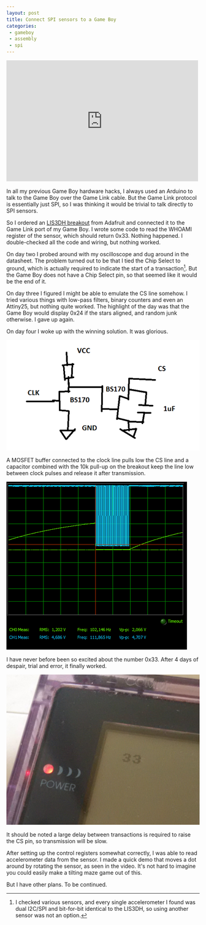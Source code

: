 ```yaml
---
layout: post
title: Connect SPI sensors to a Game Boy
categories:
 - gameboy
 - assembly
 - spi
---
```


<iframe width="500" height="315" src="https://www.youtube.com/embed/LyEFKb42uew" frameborder="0" allowfullscreen> </iframe>

In all my previous Game Boy hardware hacks, I always used an Arduino to talk to the Game Boy over the Game Link cable. But the Game Link protocol is essentially just SPI, so I was thinking it would be trivial to talk directly to SPI sensors.

So I ordered an [LIS3DH breakout](https://www.adafruit.com/product/2809) from Adafruit and connected it to the Game Link port of my Game Boy. I wrote some code to read the WHOAMI register of the sensor, which should return 0x33. Nothing happened. I double-checked all the code and wiring, but nothing worked.

On day two I probed around with my oscilloscope and dug around in the datasheet.
The problem turned out to be that I tied the Chip Select to ground, which is actually required to indicate the start of a transaction[^1]. But the Game Boy does not have a Chip Select pin, so that seemed like it would be the end of it.

On day three I figured I might be able to emulate the CS line somehow. I tried various things with low-pass filters, binary counters and even an Attiny25, but nothing quite worked. The highlight of the day was that the Game Boy would display 0x24 if the stars aligned, and random junk otherwise. I gave up again.

On day four I woke up with the winning solution. It was glorious.

![33](/images/gbstep/buffer.png)

A MOSFET buffer connected to the clock line pulls low the CS line and a capacitor combined with the 10k pull-up on the breakout keep the line low between clock pulses and release it after transmission.

![33](/images/gbstep/scope.png)

I have never before been so excited about the number 0x33. After 4 days of despair, trial and error, it finally worked.

![33](/images/gbstep/33.jpg)

It should be noted a large delay between transactions is required to raise the CS pin, so transmission will be slow.

After setting up the control registers somewhat correctly, I was able to read accelerometer data from the sensor. I made a quick demo that moves a dot around by rotating the sensor, as seen in the video. It's not hard to imagine you could easily make a tilting maze game out of this.

But I have other plans. To be continued.

[^1]: I checked various sensors, and every single accelerometer I found was dual I2C/SPI and bit-for-bit identical to the LIS3DH, so using another sensor was not an option.
